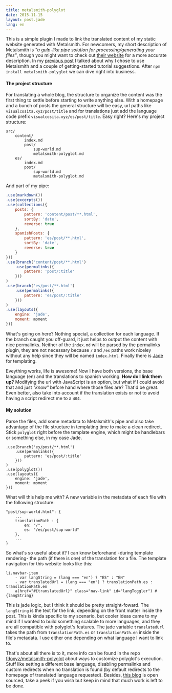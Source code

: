 ```yaml
---
title: metalsmith-polyglot
date: 2015-11-15
layout: post.jade
lang: en
---
```


This is a simple plugin I made to link the translated content of my static website generated with Metalsmith. For newcomers, my short description of Metalsmith is *"a gulp-like pipe solution for processing/generating your files"*, though you might want to check out [their website](http://www.metalsmith.io/) for a more accurate description. In my [previous post](/post/sup-world) I talked about why I chose to use Metalsmith and a couple of getting-started tutorial suggestions. After `npm install metalsmith-polyglot` we can dive right into business.

#### The project structure

For translating a whole blog, the structure to organize the content was the first thing to settle before starting to write anything else. With a homepage and a bunch of posts the general structure will be easy, url paths like `visualcosita.xyz/post/title` and for translations just add the language code prefix `visualcosita.xyz/es/post/title`. Easy right? Here's my project structure:

```
src/
    content/
        index.md
        post/
            sup-world.md
            metalsmith-polyglot.md
    es/
        index.md
        post/
            sup-world.md
            metalsmith-polyglot.md
```

And part of my pipe:

```js
.use(markdown())
.use(excerpts())
.use(collections({
    posts: {
        pattern: 'content/post/**.html',
        sortBy: 'date',
        reverse: true
    },
    spanishPosts: {
        pattern: 'es/post/**.html',
        sortBy: 'date',
        reverse: true
    }
}))
.use(branch('content/post/**.html')
    .use(permalinks({
        pattern: 'post/:title'
    }))
)
.use(branch('es/post/**.html')
    .use(permalinks({
        pattern: 'es/post/:title'
    }))
)
.use(layouts({
    engine: 'jade',
    moment: moment
}))
```

What's going on here? Nothing special, a collection for each language. If the branch caught you off-guard, it just helps to output the content with nice permalinks. Neither of the `index.md` will be parsed by the permalinks plugin, they are not necessary because `/` and `/es` paths work niceley without any help since they will be named `index.html`. Finally there is [Jade](http://jade-lang.com/) for templating.

Eveything works, life is awesome! Now I have both versions, the base language (en) and the translations to spanish working. **How do I link them up?** Modifying the url with JavaScript is an option, but what if I could avoid that and just *"know"* before hand where those files are? That'd be great. Even better, also take into account if the translation exists or not to avoid having a script redirect me to a `404`.

#### My solution

Parse the files, add some metadata to Metalsmith's pipe and also take advantage of the file structure in templating time to make a clean redirect. Stick `polyglot` right before the template engine, which might be handlebars or something else, in my case Jade.

```
.use(branch('es/post/**.html')
    .use(permalinks({
        pattern: 'es/post/:title'
    }))
)
.use(polyglot())
.use(layouts({
    engine: 'jade',
    moment: moment
}))
```

What will this help me with? A new variable in the metadata of each file with the following structure:

```
"post/sup-world.html": {
    ...
    translationPath : {
        en: "/",
        es: "/es/post/sup-world"
    },
    ...
}
```

So what's so useful about it? I can know beforehand -during template rendering- the path (if there is one) of the translation for a file. The template navigation for this website looks like this:

```
li.navbar-item
    - var langString = (lang === "en") ? "ES" : "EN"
    - var translatedUrl = (lang === "en") ? translationPath.es : translationPath.en
    a(href="#{translatedUrl}" class="nav-link" id="langToggler") #{langString}
```

This is jade logic, but I think it should be pretty straight-foward. The `langString` is the text for the link, depending on the front matter inside the post. This is kinda specific to my scenario, but cooler ideas came to my mind if I wanted to build something scalable to more languages, and they are all compatible with polyglot's features. The jade variable `translatedUrl` takes the path from `translationPath.es` or `translationPath.en` inside the file's metadata. I use either one depending on what language I want to link to.

That's about all there is to it, more info can be found in the repo [fdoxyz/metalsmith-polyglot](https://github.com/fdoxyz/metalsmith-polyglot) about ways to customize polyglot's execution. Stuff like setting a different base language, disabling permalinks and custom redirects when no translation is found (by default redirects to the homepage of translated language requested). Besides, [this blog](https://github.com/fdoxyz/visualcosita) is open sourced, take a peek if you wish but keep in mind that much work is left to be done.
